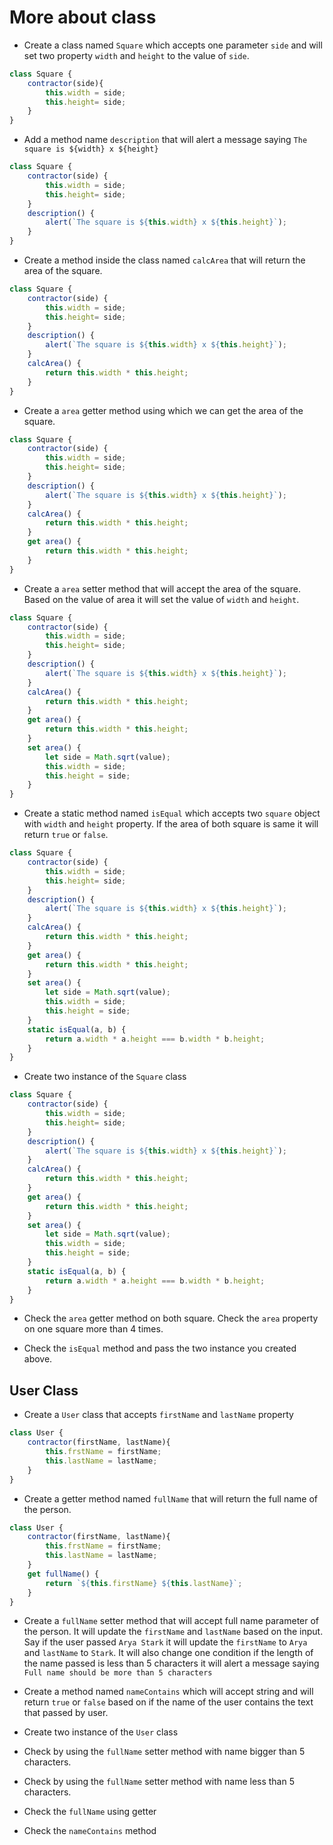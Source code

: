 # More about class

- Create a class named `Square` which accepts one parameter `side` and will set two property `width` and `height` to the value of `side`.
```js
class Square {
    contractor(side){
        this.width = side;
        this.height= side;
    }
}
```
- Add a method name `description` that will alert a message saying `The square is ${width} x ${height}`
```js
class Square {
    contractor(side) {
        this.width = side;
        this.height= side;
    }
    description() {
        alert(`The square is ${this.width} x ${this.height}`);
    }
}
```
- Create a method inside the class named `calcArea` that will return the area of the square.
```js
class Square {
    contractor(side) {
        this.width = side;
        this.height= side;
    }
    description() {
        alert(`The square is ${this.width} x ${this.height}`);
    }
    calcArea() {
        return this.width * this.height;
    }
}
```
- Create a `area` getter method using which we can get the area of the square.
```js
class Square {
    contractor(side) {
        this.width = side;
        this.height= side;
    }
    description() {
        alert(`The square is ${this.width} x ${this.height}`);
    }
    calcArea() {
        return this.width * this.height;
    }
    get area() {
        return this.width * this.height;
    }
}
```
- Create a `area` setter method that will accept the area of the square. Based on the value of area it will set the value of `width` and `height`.
```js
class Square {
    contractor(side) {
        this.width = side;
        this.height= side;
    }
    description() {
        alert(`The square is ${this.width} x ${this.height}`);
    }
    calcArea() {
        return this.width * this.height;
    }
    get area() {
        return this.width * this.height;
    }
    set area() {
        let side = Math.sqrt(value);
        this.width = side;
        this.height = side;
    }
}
```
- Create a static method named `isEqual` which accepts two `square` object with `width` and `height` property. If the area of both square is same it will return `true` or `false`.
```js
class Square {
    contractor(side) {
        this.width = side;
        this.height= side;
    }
    description() {
        alert(`The square is ${this.width} x ${this.height}`);
    }
    calcArea() {
        return this.width * this.height;
    }
    get area() {
        return this.width * this.height;
    }
    set area() {
        let side = Math.sqrt(value);
        this.width = side;
        this.height = side;
    }
    static isEqual(a, b) {
        return a.width * a.height === b.width * b.height;
    }
}
```
- Create two instance of the `Square` class
```js
class Square {
    contractor(side) {
        this.width = side;
        this.height= side;
    }
    description() {
        alert(`The square is ${this.width} x ${this.height}`);
    }
    calcArea() {
        return this.width * this.height;
    }
    get area() {
        return this.width * this.height;
    }
    set area() {
        let side = Math.sqrt(value);
        this.width = side;
        this.height = side;
    }
    static isEqual(a, b) {
        return a.width * a.height === b.width * b.height;
    }
}
```
- Check the `area` getter method on both square. Check the `area` property on one square more than 4 times.

- Check the `isEqual` method and pass the two instance you created above.

## User Class

- Create a `User` class that accepts `firstName` and `lastName` property
```js
class User {
    contractor(firstName, lastName){
        this.frstName = firstName;
        this.lastName = lastName;
    }
}
```
- Create a getter method named `fullName` that will return the full name of the person.
```js
class User {
    contractor(firstName, lastName){
        this.frstName = firstName;
        this.lastName = lastName;
    }
    get fullName() {
        return `${this.firstName} ${this.lastName}`;
    }
}
```
- Create a `fullName` setter method that will accept full name parameter of the person. It will update the `firstName` and `lastName` based on the input. Say if the user passed `Arya Stark` it will update the `firstName` to `Arya` and `lastName` to `Stark`. It will also change one condition if the length of the name passed is less than 5 characters it will alert a message saying `Full name should be more than 5 characters`

- Create a method named `nameContains` which will accept string and will return `true` or `false` based on if the name of the user contains the text that passed by user.

- Create two instance of the `User` class

- Check by using the `fullName` setter method with name bigger than 5 characters.

- Check by using the `fullName` setter method with name less than 5 characters.

- Check the `fullName` using getter

- Check the `nameContains` method
